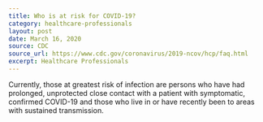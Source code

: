 ```yaml
---
title: Who is at risk for COVID-19?
category: healthcare-professionals
layout: post
date: March 16, 2020
source: CDC
source_url: https://www.cdc.gov/coronavirus/2019-ncov/hcp/faq.html
excerpt: Healthcare Professionals
---
```


Currently, those at greatest risk of infection are persons who have had prolonged, unprotected close contact with a patient with symptomatic, confirmed COVID-19 and those who live in or have recently been to areas with sustained transmission.
